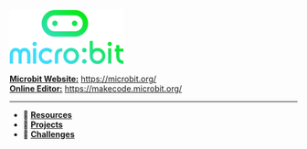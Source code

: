<img src="https://raw.githubusercontent.com/gdincu/MicroBit/master/Resources/microbit-logo-stacked.png" alt="drawing" width="200"/>

[ **Microbit Website:**](https://microbit.org/) https://microbit.org/
<br>
[ **Online Editor:**](https://makecode.microbit.org/) https://makecode.microbit.org/

<hr>

* :open_file_folder: [ **Resources** ](https://github.com/gdincu/MicroBit/tree/master/Resources)
* :open_file_folder: [ **Projects** ](https://github.com/gdincu/MicroBit/tree/master/Projects)
* :open_file_folder: [ **Challenges** ](https://github.com/gdincu/MicroBit/tree/master/Challenges)
